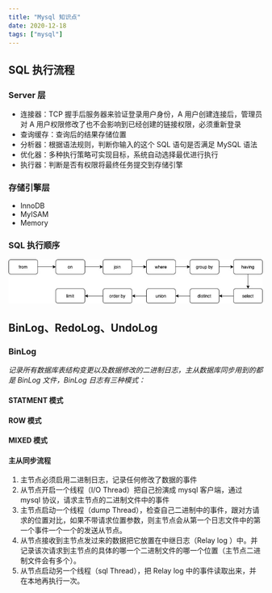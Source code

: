 ```yaml
---
title: "Mysql 知识点"
date: 2020-12-18
tags: ["mysql"]
---
```

## SQL 执行流程
### Server 层
* 连接器：TCP 握手后服务器来验证登录用户身份，A 用户创建连接后，管理员对 A 用户权限修改了也不会影响到已经创建的链接权限，必须重新登录
* 查询缓存：查询后的结果存储位置
* 分析器：根据语法规则，判断你输入的这个 SQL 语句是否满足 MySQL 语法
* 优化器：多种执行策略可实现目标，系统自动选择最优进行执行
* 执行器：判断是否有权限将最终任务提交到存储引擎

### 存储引擎层
* InnoDB
* MyISAM
* Memory

### SQL 执行顺序
![sql](media/sql.jpg)
## BinLog、RedoLog、UndoLog
### BinLog
*记录所有数据库表结构变更以及数据修改的二进制日志，主从数据库同步用到的都是 BinLog 文件，BinLog 日志有三种模式：*
#### STATMENT 模式
#### ROW 模式
#### MIXED 模式
#### 主从同步流程
1. 主节点必须启用二进制日志，记录任何修改了数据的事件
2. 从节点开启一个线程（I/O Thread）把自己扮演成 mysql 客户端，通过 mysql 协议，请求主节点的二进制文件中的事件
3. 主节点启动一个线程（dump Thread），检查自己二进制中的事件，跟对方请求的位置对比，如果不带请求位置参数，则主节点会从第一个日志文件中的第一个事件一个一个的发送从节点。
4. 从节点接收到主节点发过来的数据把它放置在中继日志（Relay log ）中。并记录该次请求到主节点的具体的哪一个二进制文件的哪一个位置（主节点二进制文件会有多个）。
5. 从节点启动另一个线程（sql Thread），把 Relay log 中的事件读取出来，并在本地再执行一次。
